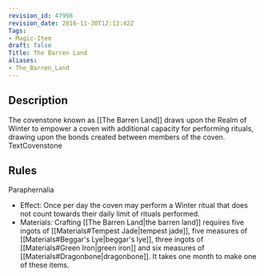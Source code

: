 ```yaml
---
revision_id: 47998
revision_date: 2016-11-30T12:13:42Z
Tags:
- Magic-Item
draft: false
Title: The Barren Land
aliases:
- The_Barren_Land
---
```

## Description
The covenstone known as [[The Barren Land]] draws upon the Realm of Winter to empower a coven with additional capacity for performing rituals, drawing upon the bonds created between members of the coven.
TextCovenstone
## Rules
Paraphernalia
* Effect: Once per day the coven may perform a Winter ritual that does not count towards their daily limit of rituals performed.
* Materials: Crafting [[The Barren Land|the barren land]] requires five ingots of [[Materials#Tempest Jade|tempest jade]], five measures of [[Materials#Beggar's Lye|beggar's lye]], three ingots of [[Materials#Green Iron|green iron]] and six measures of [[Materials#Dragonbone|dragonbone]]. It takes one month to make one of these items.
